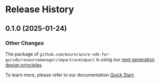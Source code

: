 # Release History

## 0.1.0 (2025-01-24)
### Other Changes

The package of `github.com/Azure/azure-sdk-for-go/sdk/resourcemanager/impact/armimpact` is using our [next generation design principles](https://azure.github.io/azure-sdk/general_introduction.html).

To learn more, please refer to our documentation [Quick Start](https://aka.ms/azsdk/go/mgmt).